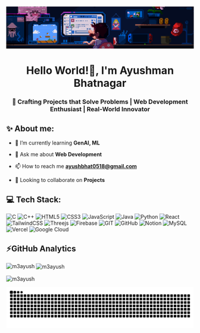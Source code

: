 <img src="header.gif"><br>

<h1 align="center">Hello World!👋, I'm Ayushman Bhatnagar</h1>
<h3 align="center">🚀 Crafting Projects that Solve Problems | Web Development Enthusiast | Real-World Innovator</h3>

## ✨ About me:
- 🌱 I’m currently learning **GenAI, ML** 

- 💬 Ask me about **Web Development**

- 📫 How to reach me **ayushbhat0518@gmail.com**

- 💪 Looking to collaborate on **Projects**

## 💻 Tech Stack:
![C](https://img.shields.io/badge/c-%2300599C.svg?style=for-the-badge&logo=c&logoColor=white)  ![C++](https://img.shields.io/badge/c++-%2300599C.svg?style=for-the-badge&logo=c%2B%2B&logoColor=white) ![HTML5](https://img.shields.io/badge/html5-%23E34F26.svg?style=for-the-badge&logo=html5&logoColor=white) ![CSS3](https://img.shields.io/badge/css3-%231572B6.svg?style=for-the-badge&logo=css3&logoColor=white) ![JavaScript](https://img.shields.io/badge/javascript-%23323330.svg?style=for-the-badge&logo=javascript&logoColor=%23F7DF1E) ![Java](https://img.shields.io/badge/java-%23ED8B00.svg?style=for-the-badge&logo=java&logoColor=white) ![Python](https://img.shields.io/badge/python-3670A0?style=for-the-badge&logo=python&logoColor=ffdd54) ![React](https://img.shields.io/badge/react-%2320232a.svg?style=for-the-badge&logo=react&logoColor=%2361DAFB) ![TailwindCSS](https://img.shields.io/badge/tailwindcss-%2338B2AC.svg?style=for-the-badge&logo=tailwind-css&logoColor=white) ![Threejs](https://img.shields.io/badge/threejs-black?style=for-the-badge&logo=three.js&logoColor=white) ![Firebase](https://img.shields.io/badge/firebase-%23039BE5.svg?style=for-the-badge&logo=firebase) ![GIT](https://img.shields.io/badge/Git-fc6d26?style=for-the-badge&logo=git&logoColor=white) ![GitHub](https://img.shields.io/badge/GitHub-%23121011.svg?style=for-the-badge&logo=github&logoColor=white) ![Notion](https://img.shields.io/badge/Notion-%23000000.svg?style=for-the-badge&logo=notion&logoColor=white) ![MySQL](https://img.shields.io/badge/mysql-%2300f.svg?style=for-the-badge&logo=mysql&logoColor=white) ![Vercel](https://img.shields.io/badge/vercel-%23000000.svg?style=for-the-badge&logo=vercel&logoColor=white) ![Google Cloud](https://img.shields.io/badge/GoogleCloud-%234285F4.svg?style=for-the-badge&logo=google-cloud&logoColor=white)

## ⚡GitHub Analytics

<p><img align="left" src="https://github-readme-stats.vercel.app/api/top-langs?username=m3ayush&show_icons=true&locale=en&layout=compact&theme=darcula&bg_color=00000000&hide_border=true" alt="m3ayush" /></p>

<p>&nbsp;<img align="center" src="https://github-readme-stats.vercel.app/api?username=m3ayush&show_icons=true&locale=en&theme=darcula&bg_color=00000000&hide_border=true" alt="m3ayush" /></p>

<p><img align="center" src="https://github-readme-streak-stats.herokuapp.com/?user=m3ayush&theme=darcula&background=FFFFFF00&hide_border=true" alt="m3ayush" /></p>

<picture>
  <source media="(prefers-color-scheme: dark)" srcset="https://raw.githubusercontent.com/m3ayush/m3ayush/output/github-snake-dark.svg" />
  <source media="(prefers-color-scheme: light)" srcset="https://raw.githubusercontent.com/m3ayush/m3ayush/output/github-snake.svg" />
  <img alt="github-snake" src="https://raw.githubusercontent.com/m3ayush/m3ayush/output/github-snake.svg" />
</picture>

